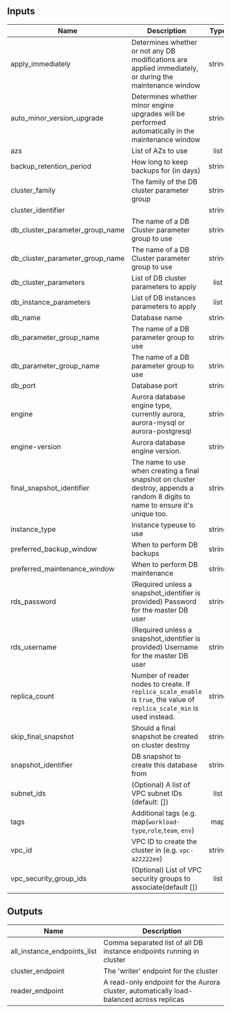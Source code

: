 
## Inputs

| Name | Description | Type | Default | Required |
|------|-------------|:----:|:-----:|:-----:|
| apply_immediately | Determines whether or not any DB modifications are applied immediately, or during the maintenance window | string | `false` | no |
| auto_minor_version_upgrade | Determines whether minor engine upgrades will be performed automatically in the maintenance window | string | `true` | no |
| azs | List of AZs to use | list | - | yes |
| backup_retention_period | How long to keep backups for (in days) | string | `7` | no |
| cluster_family | The family of the DB cluster parameter group | string | `aurora5.7` | no |
| cluster_identifier |  | string | - | yes |
| db_cluster_parameter_group_name | The name of a DB Cluster parameter group to use | string | `default.aurora5.6` | no |
| db_cluster_parameter_group_name | The name of a DB Cluster parameter group to use | string | `default.aurora5.6` | no |
| db_cluster_parameters | List of DB cluster parameters to apply | list | `<list>` | no |
| db_instance_parameters | List of DB instances parameters to apply | list | `<list>` | no |
| db_name | Database name | string | `dba_ops` | no |
| db_parameter_group_name | The name of a DB parameter group to use | string | `default.aurora5.6` | no |
| db_parameter_group_name | The name of a DB parameter group to use | string | `default.aurora5.6` | no |
| db_port | Database port | string | `3306` | no |
| engine | Aurora database engine type, currently aurora, aurora-mysql or aurora-postgresql | string | `aurora` | no |
| engine-version | Aurora database engine version. | string | `5.7.12a` | no |
| final_snapshot_identifier | The name to use when creating a final snapshot on cluster destroy, appends a random 8 digits to name to ensure it's unique too. | string | `` | no |
| instance_type | Instance typeuse to use | string | `db.t2.medium` | no |
| preferred_backup_window | When to perform DB backups | string | `02:00-03:00` | no |
| preferred_maintenance_window | When to perform DB maintenance | string | `sun:05:00-sun:06:00` | no |
| rds_password | (Required unless a snapshot_identifier is provided) Password for the master DB user | string | - | yes |
| rds_username | (Required unless a snapshot_identifier is provided) Username for the master DB user | string | - | yes |
| replica_count | Number of reader nodes to create.  If `replica_scale_enable` is `true`, the value of `replica_scale_min` is used instead. | string | `0` | no |
| skip_final_snapshot | Should a final snapshot be created on cluster destroy | string | `false` | no |
| snapshot_identifier | DB snapshot to create this database from | string | `` | no |
| subnet_ids | (Optional) A list of VPC subnet IDs (default: []) | list | - | yes |
| tags | Additional tags (e.g. map(`workload-type`,`role`,`team`, `env`) | map | - | yes |
| vpc_id | VPC ID to create the cluster in (e.g. `vpc-a22222ee`) | string | - | yes |
| vpc_security_group_ids | (Optional) List of VPC security groups to associate(default []) | list | - | yes |

## Outputs

| Name | Description |
|------|-------------|
| all_instance_endpoints_list | Comma separated list of all DB instance endpoints running in cluster |
| cluster_endpoint | The 'writer' endpoint for the cluster |
| reader_endpoint | A read-only endpoint for the Aurora cluster, automatically load-balanced across replicas |

